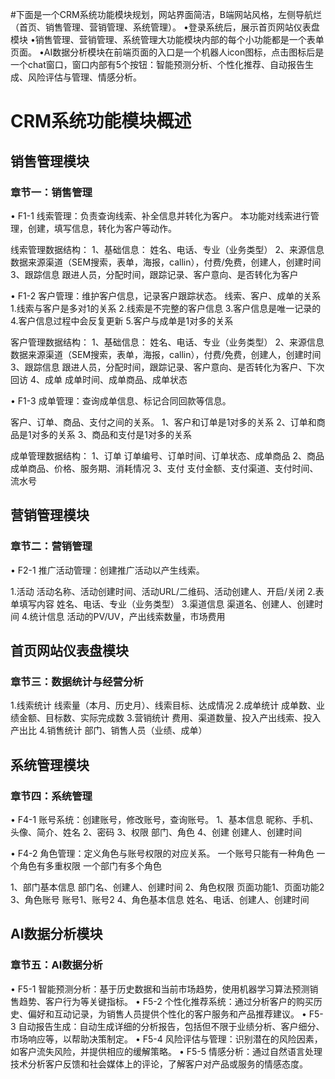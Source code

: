 #下面是一个CRM系统功能模块规划，网站界面简洁，B端网站风格，左侧导航烂（首页、销售管理、营销管理、系统管理）。
•登录系统后，展示首页网站仪表盘模块
•销售管理、营销管理、系统管理大功能模块内部的每个小功能都是一个表单页面。
•AI数据分析模块在前端页面的入口是一个机器人icon图标，点击图标后是一个chat窗口，窗口内部有5个按钮：智能预测分析、个性化推荐、自动报告生成、风险评估与管理、情感分析。


# CRM系统功能模块概述

## 销售管理模块

### 章节一：销售管理
• F1-1 线索管理：负责查询线索、补全信息并转化为客户。
本功能对线索进行管理，创建，填写信息，转化为客户等动作。

线索管理数据结构：
1、基础信息：
姓名、电话、专业（业务类型）
2、来源信息
数据来源渠道（SEM搜索，表单，海报，callin），付费/免费，创建人，创建时间
3、跟踪信息
跟进人员，分配时间，跟踪记录、客户意向、是否转化为客户


• F1-2 客户管理：维护客户信息，记录客户跟踪状态。
线索、客户、成单的关系
1.线索与客户是多对1的关系
2.线索是不完整的客户信息
3.客户信息是唯一记录的
4.客户信息过程中会反复更新
5.客户与成单是1对多的关系

客户管理数据结构：
1、基础信息：
姓名、电话、专业（业务类型）
2、来源信息
数据来源渠道（SEM搜索，表单，海报，callin），付费/免费，创建人，创建时间
3、跟踪信息
跟进人员，分配时间，跟踪记录、客户意向、是否转化为客户、下次回访
4、成单
成单时间、成单商品、成单状态


• F1-3 成单管理：查询成单信息、标记合同回款等信息。

客户、订单、商品、支付之间的关系。
1、客户和订单是1对多的关系
2、订单和商品是1对多的关系
3、商品和支付是1对多的关系


成单管理数据结构：
1、订单
订单编号、订单时间、订单状态、成单商品
2、商品
成单商品、价格、服务期、消耗情况
3、支付
支付金额、支付渠道、支付时间、流水号




## 营销管理模块

### 章节二：营销管理
• F2-1  推广活动管理：创建推广活动以产生线索。

1.活动
活动名称、活动创建时间、活动URL/二维码、活动创建人、开启/关闭
2.表单填写内容
姓名、电话、专业（业务类型）
3.渠道信息
渠道名、创建人、创建时间
4.统计信息
活动的PV/UV，产出线索数量，市场费用


## 首页网站仪表盘模块

### 章节三：数据统计与经营分析
1.线索统计
线索量（本月、历史月）、线索目标、达成情况
2.成单统计
成单数、业绩金额、目标数、实际完成数
3.营销统计
费用、渠道数量、投入产出线索、投入产出比
4.销售统计
部门、销售人员（业绩、成单）


## 系统管理模块

### 章节四：系统管理
• F4-1 账号系统：创建账号，修改账号，查询账号。
1、基本信息
昵称、手机、头像、简介、姓名
2、密码
3、权限
部门、角色
4、创建
创建人、创建时间

• F4-2 角色管理：定义角色与账号权限的对应关系。
一个账号只能有一种角色
一个角色有多重权限
一个部门有多个角色


1、部门基本信息
部门名、创建人、创建时间
2、角色权限
页面功能1、页面功能2
3、角色账号
账号1、账号2
4、角色基本信息
姓名、电话、创建人、创建时间



## AI数据分析模块

### 章节五：AI数据分析
• F5-1 智能预测分析：基于历史数据和当前市场趋势，使用机器学习算法预测销售趋势、客户行为等关键指标。
• F5-2 个性化推荐系统：通过分析客户的购买历史、偏好和互动记录，为销售人员提供个性化的客户服务和产品推荐建议。
• F5-3 自动报告生成：自动生成详细的分析报告，包括但不限于业绩分析、客户细分、市场响应等，以帮助决策制定。
• F5-4 风险评估与管理：识别潜在的风险因素，如客户流失风险，并提供相应的缓解策略。
• F5-5 情感分析：通过自然语言处理技术分析客户反馈和社会媒体上的评论，了解客户对产品或服务的情感态度。





